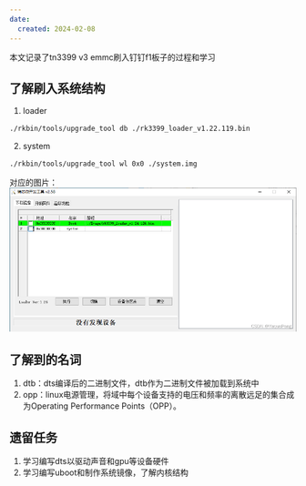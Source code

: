 ```yaml
---
date: 
  created: 2024-02-08
---
```


本文记录了tn3399 v3 emmc刷入钉钉f1板子的过程和学习

<!-- more -->

## 了解刷入系统结构
1. loader
```bash
./rkbin/tools/upgrade_tool db ./rk3399_loader_v1.22.119.bin
```
2. system
```bash
./rkbin/tools/upgrade_tool wl 0x0 ./system.img
```
对应的图片：
![对应的图片](./image/image.png)

## 了解到的名词
1. dtb：dts编译后的二进制文件，dtb作为二进制文件被加载到系统中
2. opp：linux电源管理，将域中每个设备支持的电压和频率的离散远足的集合成为Operating Performance Points（OPP）。


## 遗留任务
1. 学习编写dts以驱动声音和gpu等设备硬件
2. 学习编写uboot和制作系统镜像，了解内核结构